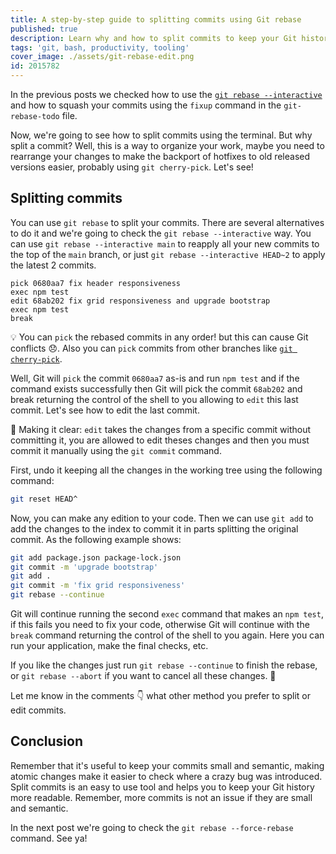 ```yaml
---
title: A step-by-step guide to splitting commits using Git rebase
published: true
description: Learn why and how to split commits to keep your Git history clean and organized. Whether you're backporting hotfixes or simply aiming for more readable commit history, this step-by-step guide has got you covered.
tags: 'git, bash, productivity, tooling'
cover_image: ./assets/git-rebase-edit.png
id: 2015782
---
```


In the previous posts we checked how to use the [`git rebase --interactive`](https://git-scm.com/docs/git-rebase#Documentation/git-rebase.txt---interactive) and how to squash your commits using the `fixup` command in the `git-rebase-todo` file.

Now, we're going to see how to split commits using the terminal. But why split a commit? Well, this is a way to organize your work, maybe you need to rearrange your changes to make the backport of hotfixes to old released versions easier, probably using `git cherry-pick`. Let's see!

## Splitting commits

You can use `git rebase` to split your commits. There are several alternatives to do it and we're going to check the `git rebase --interactive` way. You can use `git rebase --interactive main` to reapply all your new commits to the top of the `main` branch, or just `git rebase --interactive HEAD~2` to apply the latest 2 commits.

```text
pick 0680aa7 fix header responsiveness
exec npm test
edit 68ab202 fix grid responsiveness and upgrade bootstrap
exec npm test
break
```

💡 You can `pick` the rebased commits in any order! but this can cause Git conflicts 😞. Also you can `pick` commits from other branches like [`git cherry-pick`](https://git-scm.com/docs/git-cherry-pick).

Well, Git will `pick` the commit `0680aa7` as-is and run `npm test` and if the command exists successfully then Git will pick the commit `68ab202` and break returning the control of the shell to you allowing to `edit` this last commit. Let's see how to edit the last commit.

🧠 Making it clear: `edit` takes the changes from a specific commit without committing it, you are allowed to edit theses changes and then you must commit it manually using the `git commit` command.

First, undo it keeping all the changes in the working tree using the following command:

```bash
git reset HEAD^
```

Now, you can make any edition to your code. Then we can use `git add` to add the changes to the index to commit it in parts splitting the original commit. As the following example shows:

```bash
git add package.json package-lock.json
git commit -m 'upgrade bootstrap'
git add .
git commit -m 'fix grid responsiveness'
git rebase --continue
```

Git will continue running the second `exec` command that makes an `npm test`, if this fails you need to fix your code, otherwise Git will continue with the `break` command returning the control of the shell to you again. Here you can run your application, make the final checks, etc.

If you like the changes just run `git rebase --continue` to finish the rebase, or `git rebase --abort` if you want to cancel all these changes. 👀

Let me know in the comments 👇 what other method you prefer to split or edit commits.

## Conclusion

Remember that it's useful to keep your commits small and semantic, making atomic changes make it easier to check where a crazy bug was introduced. Split commits is an easy to use tool and helps you to keep your Git history more readable. Remember, more commits is not an issue if they are small and semantic.

In the next post we're going to check the `git rebase --force-rebase` command. See ya!

